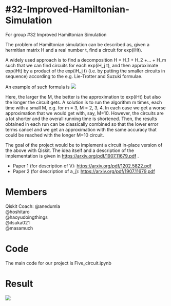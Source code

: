 # #32-Improved-Hamiltonian-Simulation
For group #32 Improved Hamiltonian Simulation

The problem of Hamiltonian simulation can be described as, given a hermitian matrix H and a real number t, find a circuit for exp(iHt).

A widely used approach is to find a decomposition H = H_1 + H_2 +... + H_m such that we can find circuits for each exp(iH_j t), and then approximate exp(iHt) by a product of the exp(iH_j t) (i.e. by putting the smaller circuits in sequence) according to the e.g. Lie-Trotter and Suzuki formulae.

An example of such formula is
![](https://user-images.githubusercontent.com/5624856/69020846-37051800-09b6-11ea-8398-f6124168d4d6.png)

Here, the larger the M, the better is the approximation to exp(iHt) but also the longer the circuit gets. A solution is to run the algorithm m times, each time with a small M, e.g. for m = 3, M = 2, 3, 4. In each case we get a worse approximation that we would get with, say, M=10. However, the circuits are a lot shorter and the overall running time is shortened. Then, the results obtained in each run can be classically combined so that the lower error terms cancel and we get an approximation with the same accuracy that could be reached with the longer M=10 circuit.

The goal of the project would be to implement a circuit in-place version of the above with Qiskit. The idea itself and a description of the implementation is given in https://arxiv.org/pdf/1907.11679.pdf .

* Paper 1 (for description of V): https://arxiv.org/pdf/1202.5822.pdf
* Paper 2 (for description of a_j): https://arxiv.org/pdf/1907.11679.pdf
# Members
Qiskit Coach: @anedumla  
@hoshitaro  
@haoyudoingthings  
@itsuka021  
@masamuch  


# Code
The main code for our project is Five_circuit.ipynb

# Result
![](https://github.com/hoshitaro/32-Improved-Hamiltonian-Simulation/blob/master/%2332_result.png)

